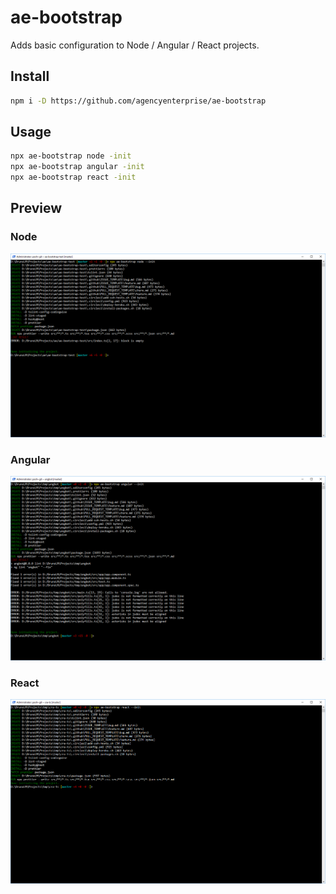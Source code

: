 # ae-bootstrap

Adds basic configuration to Node / Angular / React projects.

## Install

```bash
npm i -D https://github.com/agencyenterprise/ae-bootstrap
```

## Usage

```bash
npx ae-bootstrap node -init
npx ae-bootstrap angular -init
npx ae-bootstrap react -init
```

## Preview

### Node

[![node](./screenshots/node.png)](./screenshots/node.png)

### Angular

[![angular](./screenshots/angular.png)](./screenshots/angular.png)

### React

[![react](./screenshots/react.png)](./screenshots/react.png)
